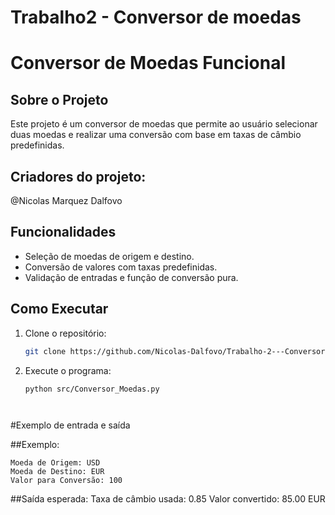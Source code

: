 # Trabalho2 - Conversor de moedas

# Conversor de Moedas Funcional

## Sobre o Projeto
Este projeto é um conversor de moedas que permite ao usuário selecionar duas moedas e realizar uma conversão com base em taxas de câmbio predefinidas.

## Criadores do projeto:
@Nicolas Marquez Dalfovo

## Funcionalidades
- Seleção de moedas de origem e destino.
- Conversão de valores com taxas predefinidas.
- Validação de entradas e função de conversão pura.

## Como Executar

1. Clone o repositório:
   ```bash
   git clone https://github.com/Nicolas-Dalfovo/Trabalho-2---Conversor-de-moedas
   
2. Execute o programa:
   ```bash
   python src/Conversor_Moedas.py




#Exemplo de entrada e saída

##Exemplo:

    Moeda de Origem: USD
    Moeda de Destino: EUR
    Valor para Conversão: 100
    
##Saída esperada:
Taxa de câmbio usada: 0.85
Valor convertido: 85.00 EUR
